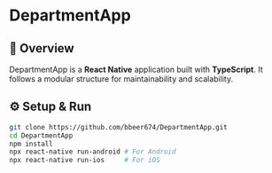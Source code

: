 # DepartmentApp

## 🚀 Overview

DepartmentApp is a **React Native** application built with **TypeScript**. It follows a modular structure for maintainability and scalability.


## ⚙️ Setup & Run

```sh
git clone https://github.com/bbeer674/DepartmentApp.git
cd DepartmentApp
npm install
npx react-native run-android # For Android
npx react-native run-ios     # For iOS

```
